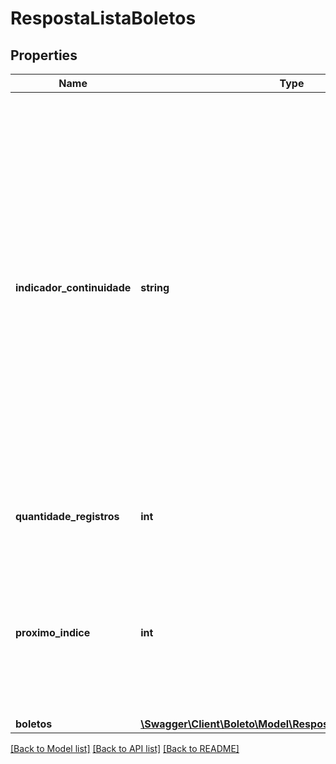 # RespostaListaBoletos

## Properties
Name | Type | Description | Notes
------------ | ------------- | ------------- | -------------
**indicador_continuidade** | **string** | Indicador de que a consulta resultou em uma quantidade superior a 300 boletos (capacidade de resposta por requisição do serviço). Uma nova requisição, nos mesmos moldes, deve ser feita para consultar o restante dos boletos. Para tanto, deverá ser utilizado o valor informado no atributo \&quot;Número Último Registro\&quot; como valor inicial da próxima consulta. | [optional]
**quantidade_registros** | **int** | Quantidade de boletos que atendem os critérios da requisição. | [optional]
**proximo_indice** | **int** | Número do último registro apresentado pela lista, que poderá ser utilizado como parâmetro inicial de uma nova requisição para consultar os boletos restantes. | [optional]
**boletos** | [**\Swagger\Client\Boleto\Model\RespostaListaBoletosBoletos[]**](RespostaListaBoletosBoletos.md) |  | [optional]

[[Back to Model list]](../../README.md#documentation-for-models) [[Back to API list]](../../README.md#documentation-for-api-endpoints) [[Back to README]](../../README.md)
